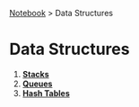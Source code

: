 <a href="../">Notebook</a> > Data Structures

# Data Structures



1. **<a href="./stacks">Stacks</a>**
2. **<a href="./queues">Queues</a>**
3. **<a href="./hash-tables">Hash Tables</a>**





